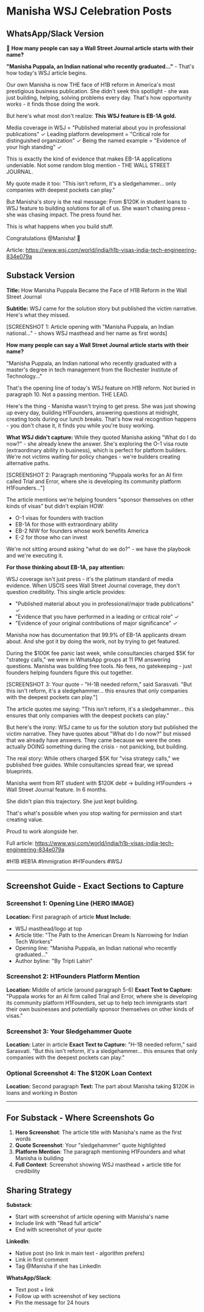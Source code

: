 # Manisha WSJ Celebration Posts

## WhatsApp/Slack Version

🎉 **How many people can say a Wall Street Journal article starts with their name?**

**"Manisha Puppala, an Indian national who recently graduated..."** - That's how today's WSJ article begins.

Our own Manisha is now THE face of H1B reform in America's most prestigious business publication. She didn't seek this spotlight - she was just building, helping, solving problems every day. That's how opportunity works - it finds those doing the work.

But here's what most don't realize: **This WSJ feature is EB-1A gold.**

Media coverage in WSJ = "Published material about you in professional publications" ✓
Leading platform development = "Critical role for distinguished organization" ✓
Being the named example = "Evidence of your high standing" ✓

This is exactly the kind of evidence that makes EB-1A applications undeniable. Not some random blog mention - THE WALL STREET JOURNAL.

My quote made it too: "This isn't reform, it's a sledgehammer... only companies with deepest pockets can play."

But Manisha's story is the real message: From $120K in student loans to WSJ feature to building solutions for all of us. She wasn't chasing press - she was chasing impact. The press found her.

This is what happens when you build stuff.

Congratulations @Manisha! 🚀

Article: https://www.wsj.com/world/india/h1b-visas-india-tech-engineering-834e079a

## Substack Version

**Title:** How Manisha Puppala Became the Face of H1B Reform in the Wall Street Journal

**Subtitle:** WSJ came for the solution story but published the victim narrative. Here's what they missed.

[SCREENSHOT 1: Article opening with "Manisha Puppala, an Indian national..." - shows WSJ masthead and her name as first words]

**How many people can say a Wall Street Journal article starts with their name?**

"Manisha Puppala, an Indian national who recently graduated with a master's degree in tech management from the Rochester Institute of Technology..."

That's the opening line of today's WSJ feature on H1B reform. Not buried in paragraph 10. Not a passing mention. THE LEAD.

Here's the thing - Manisha wasn't trying to get press. She was just showing up every day, building H1Founders, answering questions at midnight, creating tools during our lunch breaks. That's how real recognition happens - you don't chase it, it finds you while you're busy working.

**What WSJ didn't capture:** While they quoted Manisha asking "What do I do now?" - she already knew the answer. She's exploring the O-1 visa route (extraordinary ability in business), which is perfect for platform builders. We're not victims waiting for policy changes - we're builders creating alternative paths.

[SCREENSHOT 2: Paragraph mentioning "Puppala works for an AI firm called Trial and Error, where she is developing its community platform H1Founders..."]

The article mentions we're helping founders "sponsor themselves on other kinds of visas" but didn't explain HOW:
- O-1 visas for founders with traction
- EB-1A for those with extraordinary ability
- EB-2 NIW for founders whose work benefits America
- E-2 for those who can invest

We're not sitting around asking "what do we do?" - we have the playbook and we're executing it.

**For those thinking about EB-1A, pay attention:**

WSJ coverage isn't just press - it's the platinum standard of media evidence. When USCIS sees Wall Street Journal coverage, they don't question credibility. This single article provides:

- "Published material about you in professional/major trade publications" ✓
- "Evidence that you have performed in a leading or critical role" ✓
- "Evidence of your original contributions of major significance" ✓

Manisha now has documentation that 99.9% of EB-1A applicants dream about. And she got it by doing the work, not by trying to get featured.

During the $100K fee panic last week, while consultancies charged $5K for "strategy calls," we were in WhatsApp groups at 11 PM answering questions. Manisha was building free tools. No fees, no gatekeeping - just founders helping founders figure this out together.

[SCREENSHOT 3: Your quote - "H-1B needed reform," said Sarasvati. "But this isn't reform, it's a sledgehammer… this ensures that only companies with the deepest pockets can play."]

The article quotes me saying: "This isn't reform, it's a sledgehammer... this ensures that only companies with the deepest pockets can play."

But here's the irony: WSJ came to us for the solution story but published the victim narrative. They have quotes about "What do I do now?" but missed that we already have answers. They came because we were the ones actually DOING something during the crisis - not panicking, but building.

The real story: While others charged $5K for "visa strategy calls," we published free guides. While consultancies spread fear, we spread blueprints.

Manisha went from RIT student with $120K debt → building H1Founders → Wall Street Journal feature. In 6 months.

She didn't plan this trajectory. She just kept building.

That's what's possible when you stop waiting for permission and start creating value.

Proud to work alongside her.

Full article: https://www.wsj.com/world/india/h1b-visas-india-tech-engineering-834e079a

#H1B #EB1A #Immigration #H1Founders #WSJ

---

## Screenshot Guide - Exact Sections to Capture

### Screenshot 1: Opening Line (HERO IMAGE)
**Location:** First paragraph of article
**Must Include:**
- WSJ masthead/logo at top
- Article title: "The Path to the American Dream Is Narrowing for Indian Tech Workers"
- Opening line: "Manisha Puppala, an Indian national who recently graduated..."
- Author byline: "By Tripti Lahiri"

### Screenshot 2: H1Founders Platform Mention
**Location:** Middle of article (around paragraph 5-6)
**Exact Text to Capture:**
"Puppala works for an AI firm called Trial and Error, where she is developing its community platform H1Founders, set up to help tech immigrants start their own businesses and potentially sponsor themselves on other kinds of visas."

### Screenshot 3: Your Sledgehammer Quote
**Location:** Later in article
**Exact Text to Capture:**
"H-1B needed reform," said Sarasvati. "But this isn't reform, it's a sledgehammer… this ensures that only companies with the deepest pockets can play."

### Optional Screenshot 4: The $120K Loan Context
**Location:** Second paragraph
**Text:** The part about Manisha taking $120K in loans and working in Boston

---

## For Substack - Where Screenshots Go

1. **Hero Screenshot**: The article title with Manisha's name as the first words
2. **Quote Screenshot**: Your "sledgehammer" quote highlighted
3. **Platform Mention**: The paragraph mentioning H1Founders and what Manisha is building
4. **Full Context**: Screenshot showing WSJ masthead + article title for credibility

## Sharing Strategy

**Substack**:
- Start with screenshot of article opening with Manisha's name
- Include link with "Read full article"
- End with screenshot of your quote

**LinkedIn**:
- Native post (no link in main text - algorithm prefers)
- Link in first comment
- Tag @Manisha if she has LinkedIn

**WhatsApp/Slack**:
- Text post + link
- Follow up with screenshot of key sections
- Pin the message for 24 hours